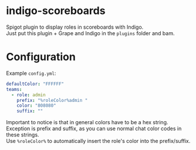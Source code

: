 # indigo-scoreboards

Spigot plugin to display roles in scoreboards with Indigo.  
Just put this plugin + Grape and Indigo in the `plugins` folder and bam.

# Configuration

Example `config.yml`:

```yaml
defaultColor: "FFFFFF"
teams:
  - role: admin
    prefix: "%roleColor%admin "
    color: "808080"
    suffix: ""
```

Important to notice is that in general colors have to be a hex string. Exception is prefix and suffix, as you can use normal chat color codes in these strings.  
Use `%roleColor%` to automatically insert the role's color into the prefix/suffix.
